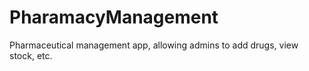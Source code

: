 # PharamacyManagement
Pharmaceutical management app, allowing admins to add drugs, view stock, etc.
